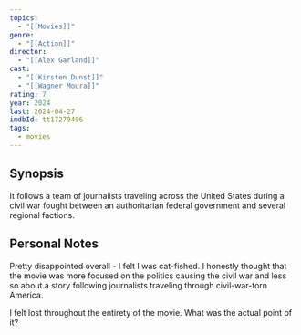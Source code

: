 ```yaml
---
topics:
  - "[[Movies]]"
genre:
  - "[[Action]]"
director:
  - "[[Alex Garland]]"
cast:
  - "[[Kirsten Dunst]]"
  - "[[Wagner Moura]]"
rating: 7
year: 2024
last: 2024-04-27
imdbId: tt17279496
tags:
  - movies
---
```

## Synopsis

It follows a team of journalists traveling across the United States during a civil war fought between an authoritarian federal government and several regional factions.


## Personal Notes

Pretty disappointed overall - I felt I was cat-fished. I honestly thought that the movie was more focused on the politics causing the civil war and less so about a story following journalists traveling through civil-war-torn America.

I felt lost throughout the entirety of the movie. What was the actual point of it? 


